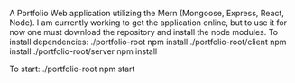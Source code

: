 A Portfolio Web application utilizing the Mern (Mongoose, Express, React, Node). I am currently working to get the application online, but to use it for now one must download the repository and install the node modules.
To install dependencies:
./portfolio-root npm install
./portfolio-root/client npm install
./portfolio-root/server npm install

To start:
./portfolio-root npm start
